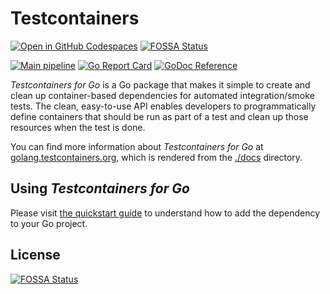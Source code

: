 # Testcontainers

[![Open in GitHub Codespaces](https://github.com/codespaces/badge.svg)](https://github.com/codespaces/new?hide_repo_select=true&ref=main&repo=141451032&machine=standardLinux32gb&devcontainer_path=.devcontainer%2Fdevcontainer.json&location=EastUs)
[![FOSSA Status](https://app.fossa.com/api/projects/git%2Bgithub.com%2Fex172000%2Ftestcontainers-go.svg?type=shield)](https://app.fossa.com/projects/git%2Bgithub.com%2Fex172000%2Ftestcontainers-go?ref=badge_shield)

[![Main pipeline](https://github.com/testcontainers/testcontainers-go/actions/workflows/ci.yml/badge.svg?branch=main)](https://github.com/testcontainers/testcontainers-go/actions/workflows/ci.yml)
[![Go Report Card](https://goreportcard.com/badge/github.com/testcontainers/testcontainers-go)](https://goreportcard.com/report/github.com/testcontainers/testcontainers-go)
[![GoDoc Reference](https://camo.githubusercontent.com/8609cfcb531fa0f5598a3d4353596fae9336cce3/68747470733a2f2f676f646f632e6f72672f6769746875622e636f6d2f79616e6777656e6d61692f686f772d746f2d6164642d62616467652d696e2d6769746875622d726561646d653f7374617475732e737667)](https://pkg.go.dev/github.com/testcontainers/testcontainers-go)

_Testcontainers for Go_ is a Go package that makes it simple to create and clean up container-based dependencies for
automated integration/smoke tests. The clean, easy-to-use API enables developers to programmatically define containers
that should be run as part of a test and clean up those resources when the test is done.

You can find more information about _Testcontainers for Go_ at [golang.testcontainers.org](https://golang.testcontainers.org), which is rendered from the [./docs](./docs) directory.

## Using _Testcontainers for Go_

Please visit [the quickstart guide](https://golang.testcontainers.org/quickstart) to understand how to add the dependency to your Go project.


## License
[![FOSSA Status](https://app.fossa.com/api/projects/git%2Bgithub.com%2Fex172000%2Ftestcontainers-go.svg?type=large)](https://app.fossa.com/projects/git%2Bgithub.com%2Fex172000%2Ftestcontainers-go?ref=badge_large)